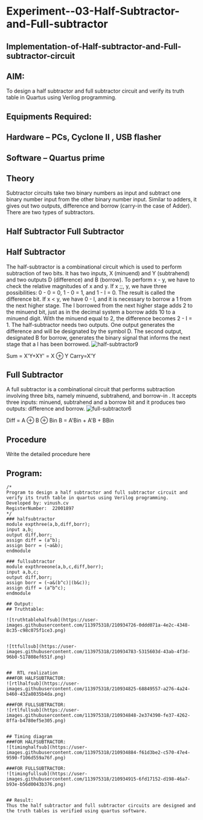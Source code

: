 # Experiment--03-Half-Subtractor-and-Full-subtractor
## Implementation-of-Half-subtractor-and-Full-subtractor-circuit
## AIM:
To design a half subtractor and full subtractor circuit and verify its truth table in Quartus using Verilog programming.

## Equipments Required:
## Hardware – PCs, Cyclone II , USB flasher
## Software – Quartus prime
## Theory
Subtractor circuits take two binary numbers as input and subtract one binary number input from the other binary number input. Similar to adders, it gives out two outputs, difference and borrow (carry-in the case of Adder). There are two types of subtractors.

## Half Subtractor Full Subtractor
## Half Subtractor
The half-subtractor is a combinational circuit which is used to perform subtraction of two bits. It has two inputs, X (minuend) and Y (subtrahend) and two outputs D (difference) and B (borrow). To perform x - y, we have to check the relative magnitudes of x and y. If x ;;, y, we have three possibilities: 0 - 0 = 0, 1 - 0 = 1, and 1 - I = 0. The result is called the difference bit. If x < y, we have 0 - I, and it is necessary to borrow a 1 from the next higher stage. The I borrowed from the next higher stage adds 2 to the minuend bit, just as in the decimal system a borrow adds 10 to a minuend digit. With the minuend equal to 2, the difference becomes 2 - I = 1. The half-subtractor needs two outputs. One output generates the difference and will be designated by the symbol D. The second output, designated B for borrow, generates the binary signal that informs the next stage that a I has been borrowed.
![half-subtractor9](https://user-images.githubusercontent.com/36288975/166112538-58c3bc7c-ee5d-4e6a-ac8d-8e8328efe27a.png)


Sum = X'Y+XY' = X ⊕ Y
Carry=X'Y

## Full Subtractor
A full subtractor is a combinational circuit that performs subtraction involving three bits, namely minuend, subtrahend, and borrow-in . It accepts three inputs: minuend, subtrahend and a borrow bit and it produces two outputs: difference and borrow. 
![full-subtractor6](https://user-images.githubusercontent.com/36288975/166112541-24c68359-3de8-4674-ae22-8272ffc385ed.png)


Diff = A ⊕ B ⊕ Bin B = A'Bin + A'B + BBin

## Procedure



Write the detailed procedure here 


## Program:
```
/*
Program to design a half subtractor and full subtractor circuit and verify its truth table in quartus using Verilog programming.
Developed by: vinush.cv
RegisterNumber:  22001897
*/
### halfsubtractor
module expthree(a,b,diff,borr);
input a,b;
output diff,borr;
assign diff = (a^b);
assign borr = (~a&b);
endmodule

### fullsubtractor
module expthreeone(a,b,c,diff,borr);
input a,b,c;
output diff,borr;
assign borr = (~a&(b^c)|(b&c));
assign diff = (a^b^c);
endmodule

## Output:
## Truthtable:

![truthtablehalfsub](https://user-images.githubusercontent.com/113975318/210934726-0ddd071a-4e2c-4348-8c35-c98c075f1ce3.png)


![ttfullsub](https://user-images.githubusercontent.com/113975318/210934783-5315603d-43ab-4f3d-96b0-517808ef651f.png)


##  RTL realization
###FOR HALFSUBTRACTOR:
![rtlhalfsub](https://user-images.githubusercontent.com/113975318/210934825-68849557-a276-4a24-b460-432a8035b4da.png)

###FOR FULLSUBTRACTOR:
![rtlfullsub](https://user-images.githubusercontent.com/113975318/210934848-2e374390-fe37-4262-8ffa-b4780ef5e305.png)


## Timing diagram 
###FOR HALFSUBTRACTOR:
![timinghalfsub](https://user-images.githubusercontent.com/113975318/210934884-f61d3be2-c570-47e4-9590-f106d559a76f.png)

###FOR FULLSUBTRACTOR:
![timingfullsub](https://user-images.githubusercontent.com/113975318/210934915-6fd17152-d198-46a7-b93e-b56d0043b376.png)


## Result:
Thus the half subtractor and full subtractor circuits are designed and the truth tables is verified using quartus software.
